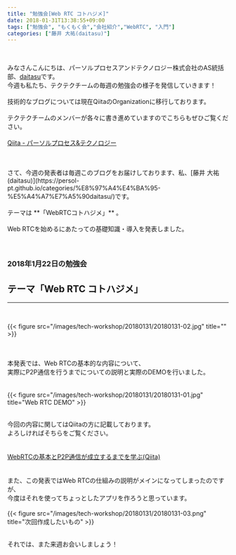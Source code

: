 ```yaml
---
title: "勉強会[Web RTC コトハジメ]"
date: 2018-01-31T13:38:55+09:00
tags: ["勉強会", "もくもく会","会社紹介","WebRTC", "入門"]
categories: ["藤井 大祐(daitasu)"]
---
```


<br>

みなさんこんにちは、パーソルプロセスアンドテクノロジー株式会社のAS統括部、[daitasu](https://persol-pt.github.io/categories/%E8%97%A4%E4%BA%95-%E5%A4%A7%E7%A5%90daitasu/)です。<br>
今週も私たち、テクテクチームの毎週の勉強会の様子を発信していきます！<br>
<br>
技術的なブログについては現在QiitaのOrganizationに移行しております。<br>
<br>
テクテクチームのメンバーが各々に書き進めていますのでこちらもぜひご覧ください。<br>
<br>
[Qiita - パーソルプロセス&テクノロジー](https://qiita.com/organizations/persol-pt)<br>
<br>

<br>
さて、今週の発表者は毎週このブログをお届けしております、私、[藤井 大祐(daitasu)](https://persol-pt.github.io/categories/%E8%97%A4%E4%BA%95-%E5%A4%A7%E7%A5%90daitasu/)です。<br>
<br>
テーマは **「WebRTCコトハジメ」** 。<br>
<br>
Web RTCを始めるにあたっての基礎知識・導入を発表しました。
<br>
<br>
<br>

### 2018年1月22日の勉強会　
## テーマ「Web RTC コトハジメ」
---

<br>

{{< figure src="/images/tech-workshop/20180131/20180131-02.jpg" title="" >}}<br>

<br>
<br>
本発表では、Web RTCの基本的な内容について、<br>
実際にP2P通信を行うまでについての説明と実際のDEMOを行いました。<br>
<br>
<br>
{{< figure src="/images/tech-workshop/20180131/20180131-01.jpg" title="Web RTC DEMO" >}}<br>
<br>

今回の内容に関してはQiitaの方に記載しております。<br>
よろしければそちらをご覧ください。<br>
<br>
<br>
[WebRTCの基本とP2P通信が成立するまでを学ぶ(Qiita)](https://qiita.com/daitasu/items/ae21b16361eb9f65ed43)<br>
<br>
<br>
また、この発表ではWeb RTCの仕組みの説明がメインになってしまったのですが、<br>
今度はそれを使ってちょっとしたアプリを作ろうと思っています。<br>
<br>
{{< figure src="/images/tech-workshop/20180131/20180131-03.png" title="次回作成したいもの" >}}<br>

<br>
それでは、また来週お会いしましょう！
<br>
<br>
<br>
